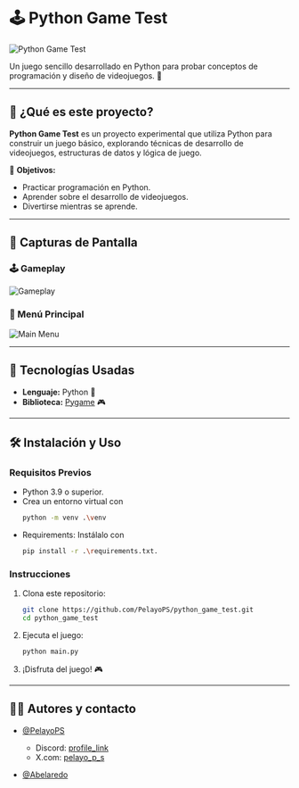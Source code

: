 # 🕹️ Python Game Test  

![Python Game Test](https://placeholder.antonshell.me/img?width=800&height=300&text=Python+Game+Test)

Un juego sencillo desarrollado en Python para probar conceptos de programación y diseño de videojuegos. 🚀  

---

## 🧐 ¿Qué es este proyecto?  

**Python Game Test** es un proyecto experimental que utiliza Python para construir un juego básico, explorando técnicas de desarrollo de videojuegos, estructuras de datos y lógica de juego.  

🎯 **Objetivos:**  
- Practicar programación en Python.  
- Aprender sobre el desarrollo de videojuegos.  
- Divertirse mientras se aprende.  

---

## 📸 Capturas de Pantalla  

### 🕹️ Gameplay  
![Gameplay](https://placeholder.antonshell.me/img?width=600&height=300&text=Gameplay+Screenshot)

### 🚀 Menú Principal  
![Main Menu](https://placeholder.antonshell.me/img?width=600&height=300&text=Main+Menu+Screenshot)

---

## 🚀 Tecnologías Usadas  

- **Lenguaje:** Python 🐍  
- **Biblioteca:** [Pygame](https://www.pygame.org/) 🎮  

---

## 🛠️ Instalación y Uso  

### Requisitos Previos  
- Python 3.9 o superior. 
- Crea un entorno virtual con 
    ```bash
    python -m venv .\venv
    ```
- Requirements: Instálalo con 
    ```bash
    pip install -r .\requirements.txt.
    ``` 

### Instrucciones  
1. Clona este repositorio:  
   ```bash
   git clone https://github.com/PelayoPS/python_game_test.git
   cd python_game_test
    ```
2. Ejecuta el juego:
    ```bash
    python main.py
    ```
3. ¡Disfruta del juego! 🎮

---

## 👨‍💻 Autores y contacto

- [@PelayoPS](https://www.github.com/PelayoPS)
    - Discord: [profile_link](https://discord.com/users/575724048097476628)
    - X.com: [pelayo_p_s](https://x.com/pelayo_p_s)
    

- [@Abelaredo](https://www.github.com/Abelaredo)


